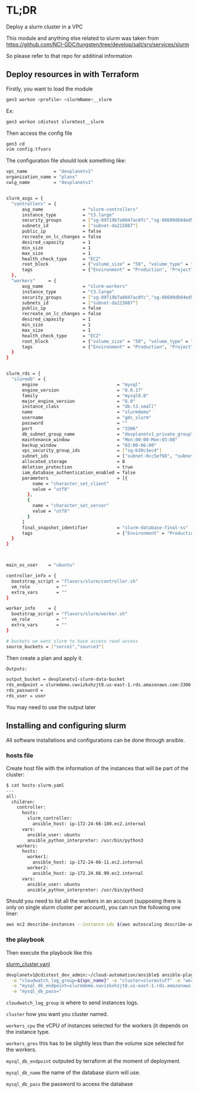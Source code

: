 # TL;DR

Deploy a slurm cluster in a VPC

This module and anything else related to slurm was taken from https://github.com/NCI-GDC/tungsten/tree/develop/salt/srv/services/slurm

So please refer to that repo for additinal information

## Deploy resources in with Terraform

Firstly, you want to load the module

```bash
gen3 workon <profile> <slurmName>__slurm
```

Ex:
```bash
gen3 workon cdistest slurmtest__slurm
```

Then access the config file

```bash
gen3 cd
vim config.tfvars
```

The configuration file should look something like:

```bash
vpc_name          = "devplanetv1"
organization_name = "planx"
cwlg_name         = "devplanetv1"


slurm_asgs = {
  "controllers" = {
      asg_name               = "slurm-controllers"
      instance_type          = "t3.large"
      security_groups        = ["sg-09719b7a0047ac0fc","sg-08609db84ed542c77"]
      subnets_id             = ["subnet-da215887"]
      public_ip              = false
      recreate_on_lc_changes = false
      desired_capasity       = 1
      min_size               = 1
      max_size               = 1
      health_check_type      = "EC2"
      root_block             = {"volume_size" = "50", "volume_type" = "gp2", "delete_on_termination" = "true"}
      tags                   = {"Environment" = "Production", "Project" = "slurm"}
  },
  "workers"     = {
      asg_name               = "slurm-workers"
      instance_type          = "t3.large"
      security_groups        = ["sg-09719b7a0047ac0fc","sg-08609db84ed542c77"]
      subnets_id             = ["subnet-da215887"]
      public_ip              = false
      recreate_on_lc_changes = false
      desired_capasity       = 1
      min_size               = 1
      max_size               = 1
      health_check_type      = "EC2"
      root_block             = {"volume_size" = "50", "volume_type" = "gp2", "delete_on_termination" = "true"}
      tags                   = {"Environment" = "Production", "Project" = "slurm"}
  }
}


slurm_rds = {
  "slurmdb" = {
      engine                              = "mysql"
      engine_version                      = "8.0.17"
      family                              = "mysql8.0"
      major_engine_version                = "8.0"
      instance_class                      = "db.t3.small"
      name                                = "slurmdemo"
      username                            = "gdc_slurm"
      password                            = ""
      port                                = "3306"
      db_subnet_group_name                = "devplanetv1_private_group"
      maintenance_window                  = "Mon:00:00-Mon:03:00"
      backup_window                       = "03:00-06:00"
      vpc_security_group_ids              = ["sg-b39c1ec4"]
      subnet_ids                          = ["subnet-0cc5ef68", "subnet-da215887"]
      allocated_storage                   = 8
      deletion_protection                 = true
      iam_database_authentication_enabled = false
      parameters                          = [{
          name = "character_set_client"
          value = "utf8"
        },
        {
          name = "character_set_server"
          value = "utf8"
        }
      ]
      final_snapshot_identifier           = "slurm-database-final-ss"
      tags                                = {"Environment" = "Production", "Project" = "slurm"}
  }
}



main_os_user    = "ubuntu"

controller_info = {
  bootstrap_script = "flavors/slurm/controller.sh"
  vm_role          = ""
  extra_vars       = ""
}

worker_info     = {
  bootstrap_script = "flavors/slurm/worker.sh"
  vm_role          = ""
  extra_vars       = ""
}

# buckets we want slurm to have access read access
source_buckets = ["sorce1","source3"]
```


Then create a plan and apply it. 

```bash
Outputs:

output_bucket = devplanetv1-slurm-data-bucket
rds_endpoint = slurmdemo.cwvizkxhzjt8.us-east-1.rds.amazonaws.com:3306
rds_password = 
rds_user = user
```

You may need to use the output later


## Installing and configuring slurm

All software installations and configurations can be done through ansible.

### hosts file

Create host file with the information of the instances that will be part of the cluster:

```bash
$ cat hosts-slurm.yaml
---
all:
  children:
    controller:
      hosts:
        slurm_controller:
          ansible_host: ip-172-24-66-180.ec2.internal
      vars:
        ansible_user: ubuntu
        ansible_python_interpreter: /usr/bin/python3
    workers:
      hosts:
        worker1:
          ansible_host: ip-172-24-66-11.ec2.internal
        worker2:
          ansible_host: ip-172.24.66.99.ec2.internal
      vars:
        ansible_user: ubuntu
        ansible_python_interpreter: /usr/bin/python3
```

Should you need to list all the workers in an account (supposing there is only on single slurm cluster per account), you can run the following one liner:

```bash
aws ec2 describe-instances --instance-ids $(aws autoscaling describe-auto-scaling-groups |jq -r '.AutoScalingGroups[]| select(.AutoScalingGroupName |contains("slurm-workers")) |.Instances[].InstanceId') --query 'Reservations[].Instances[].PrivateDnsName'
```

### the playbook
Then execute the playbook like this

[slurm_cluster.yanl](https://github.com/uc-cdis/cloud-automation/blob/master/ansible/playbooks/slurm_cluster.yaml)


```bash
devplanetv1@cdistest_dev_admin:~/cloud-automation/ansible$ ansible-playbook -i hosts-slurm.yaml playbooks/slurm_cluster.yaml \
  -e "cloudwatch_log_group=${vpc_name}" -e "cluster=slurmstuff" -e "workers_cpu=2" -e "workers_gres=40" \
  -e "mysql_db_endpoint=slurmdemo.cwvizkxhzjt8.us-east-1.rds.amazonaws.com" -e "mysql_db_name=bio_slurm" \
  -e "mysql_db_pass="
```

`cloudwatch_log_group` is where to send instances logs.

`cluster` how you want you cluster named.

`workers_cpu` the vCPU of instances selected for the workers (it depends on the instance type.

`workers_gres` this has to be slightly less than the volume size selected for the workers.

`mysql_db_endpoint` outputed by terraform at the moment of deployment.

`mysql_db_name` the name of the database slurm will use.

`mysql_db_pass` the password to access the database 


